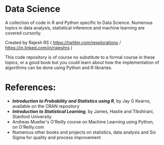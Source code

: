 # Data Science
A collection of code in R and Python specific to Data Science. Numerous topics in data analysis, statistical inference and machine learning are covered cursorily. 

Created by Rajesh RS ( https://twitter.com/rexplorations / https://in.linked.com/in/rajeshrs )

This code repository is of course no substitute to a formal course in these topics, or a good book but you could learn about how the implementation of algorithms can be done using Python and R libraries.

# References:
* ***Introduction to Probability and Statistics using R***, by Jay G Kearns, available on the CRAN repository
* ***Introduction to Statistical Learning***, by James, Hastie and Tibshirani, Stanford University
* Andreas Mueller's O'Reilly course on Machine Learning using Python, on O'Reilly.com 
* Numerous other books and projects on statistics, data analysis and Six Sigma for quality and process improvement
